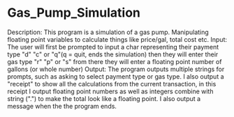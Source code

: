 # Gas_Pump_Simulation
Description: This program is a simulation of a gas pump. Manipulating floating point variables to calculate things like price/gal, total cost etc. 
Input: The user will first be prompted to input a char representing their payment type "d" "c" or "q"(q = quit, ends the simulation) then they will enter their gas type "r" "p" or "s" from there they will enter a floating point number of gallons (or whole number)
Output: The program outputs multiple strings for prompts, such as asking to select payment type or gas type. I also output a "receipt" to show all the calculations from the current transaction, in this receipt I output floating point numbers as well as integers combine with string (".") to make the total look like a floating point. I also output a message when the the program ends.

